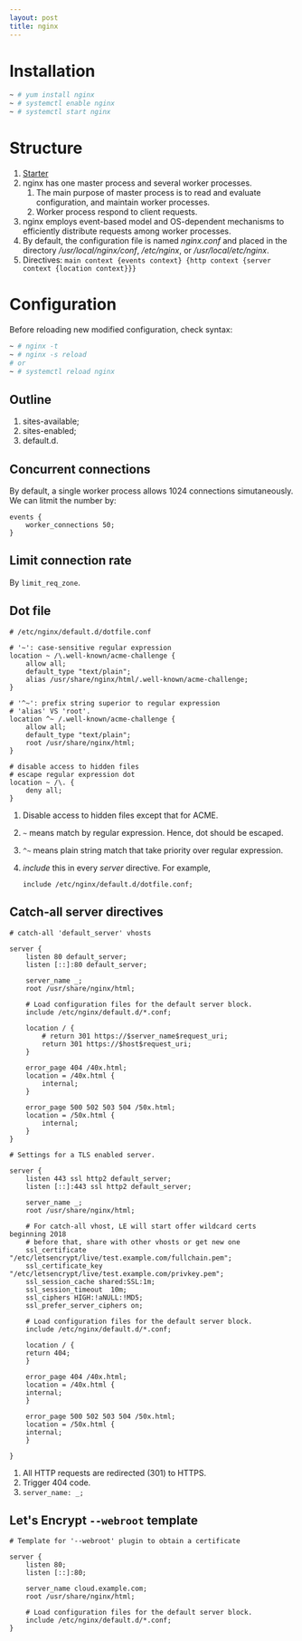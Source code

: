```yaml
---
layout: post
title: nginx
---
```


# Installation

```bash
~ # yum install nginx
~ # systemctl enable nginx
~ # systemctl start nginx
```

# Structure

1. [Starter](https://nginx.org/en/docs/beginners_guide.html)
2. nginx has one master process and several worker processes.
   1. The main purpose of master process is to read and evaluate configuration, and maintain worker processes.
   2. Worker process respond to client requests.
3. nginx employs event-based model and OS-dependent mechanisms to efficiently distribute requests among worker processes.
4. By default, the configuration file is named *nginx.conf* and placed in the directory */usr/local/nginx/conf*, */etc/nginx*, or */usr/local/etc/nginx*.
5. Directives: `main context {events context} {http context {server context {location context}}}`

# Configuration

Before reloading new modified configuration, check syntax:

```bash
~ # nginx -t
~ # nginx -s reload
# or
~ # systemctl reload nginx
```

## Outline

1. sites-available;
2. sites-enabled;
3. default.d.

## Concurrent connections

By default, a single worker process allows 1024 connections simutaneously. We can litmit the number by:

```
events {
    worker_connections 50;
}
```

## Limit connection rate

By `limit_req_zone`.

## Dot file

```
# /etc/nginx/default.d/dotfile.conf

# '~': case-sensitive regular expression
location ~ /\.well-known/acme-challenge {
    allow all;
    default_type "text/plain";
    alias /usr/share/nginx/html/.well-known/acme-challenge;
}

# '^~': prefix string superior to regular expression
# 'alias' VS 'root'.
location ^~ /.well-known/acme-challenge {
    allow all;
    default_type "text/plain";
    root /usr/share/nginx/html;
}

# disable access to hidden files
# escape regular expression dot
location ~ /\. {
    deny all;
}
```

1. Disable access to hidden files except that for ACME.
2. `~` means match by regular expression. Hence, dot should be escaped.
3. `^~` means plain string match that take priority over regular expression.
4. *include* this in every *server* directive. For example,

   ```
   include /etc/nginx/default.d/dotfile.conf;
   ```

## Catch-all server directives

```
# catch-all 'default_server' vhosts

server {
    listen 80 default_server;
    listen [::]:80 default_server;

    server_name _;
    root /usr/share/nginx/html;

    # Load configuration files for the default server block.
    include /etc/nginx/default.d/*.conf;

    location / {
        # return 301 https://$server_name$request_uri;
        return 301 https://$host$request_uri;
    }

    error_page 404 /40x.html;
    location = /40x.html {
        internal;
    }

    error_page 500 502 503 504 /50x.html;
    location = /50x.html {
        internal;
    }
}

# Settings for a TLS enabled server.

server {
    listen 443 ssl http2 default_server;
    listen [::]:443 ssl http2 default_server;

    server_name _;
    root /usr/share/nginx/html;

    # For catch-all vhost, LE will start offer wildcard certs beginning 2018
    # before that, share with other vhosts or get new one
    ssl_certificate "/etc/letsencrypt/live/test.example.com/fullchain.pem";
    ssl_certificate_key "/etc/letsencrypt/live/test.example.com/privkey.pem";
    ssl_session_cache shared:SSL:1m;
    ssl_session_timeout  10m;
    ssl_ciphers HIGH:!aNULL:!MD5;
    ssl_prefer_server_ciphers on;

    # Load configuration files for the default server block.
    include /etc/nginx/default.d/*.conf;

    location / {
	return 404;
    }

    error_page 404 /40x.html;
    location = /40x.html {
	internal;
    }

    error_page 500 502 503 504 /50x.html;
    location = /50x.html {
	internal;
    }

}
```

1. All HTTP requests are redirected (301) to HTTPS.
2. Trigger 404 code.
3. `server_name: _;`

## Let's Encrypt `--webroot` template

```
# Template for '--webroot' plugin to obtain a certificate

server {
    listen 80;
    listen [::]:80;

    server_name cloud.example.com;
    root /usr/share/nginx/html;

    # Load configuration files for the default server block.
    include /etc/nginx/default.d/*.conf;
}
```
